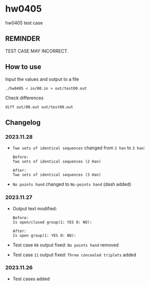 # hw0405

hw0405 test case

## REMINDER

TEST CASE MAY INCORRECT.

## How to use

Input the values and output to a file

```console
./hw0405 < in/00.in > out/test00.out
```

Check differences

```console
diff out/00.out out/test00.out
```

## Changelog

### 2023.11.28

* `Two sets of identical sequences` changed from `2 han` to `3 han`:

  ```console
  Before:
  Two sets of identical sequences (2 Han)

  After:
  Two sets of identical sequences (3 Han)
  ```

* `No points hand` changed to `No-points hand` (dash added)

### 2023.11.27

* Output text modified:

  ```console
  Before:
  Is open/closed group(1: YES 0: NO):
  
  After:
  Is open group(1: YES 0: NO):
  ```

* Test case `06` output fixed: `No points hand` removed
* Test case `11` output fixed: `Three concealed triplets` added

### 2023.11.26

* Test cases added
